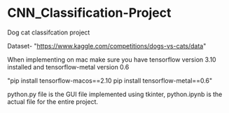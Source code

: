 # CNN_Classification-Project

Dog cat classifcation project 

Dataset- "https://www.kaggle.com/competitions/dogs-vs-cats/data"

When implementing on mac make sure you have tensorflow version 3.10 installed and tensorflow-metal version 0.6

"pip install tensorflow-macos==2.10
pip install tensorflow-metal==0.6"

python.py file is the GUI file implemented using tkinter,
python.ipynb is the actual file for the entire project.
